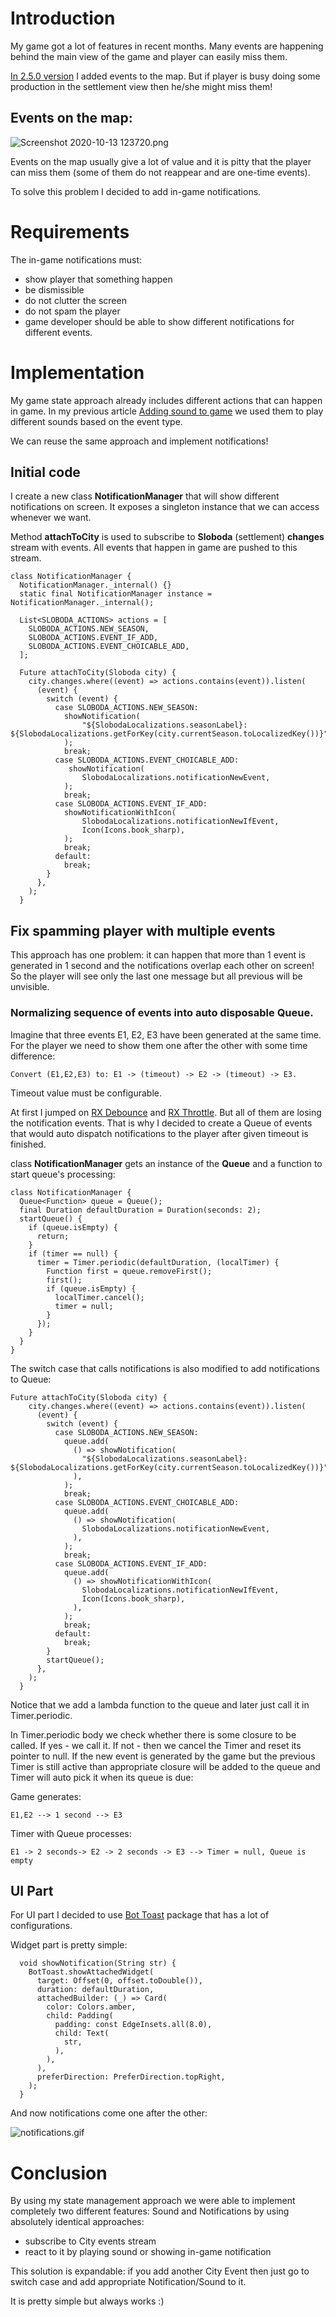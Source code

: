 # Introduction
My game got a lot of features in recent months. Many events are happening behind the main view of the game and player can easily miss them.

[In 2.5.0 version](https://locadeserta.com/sloboda) I added events to the map. But if player is busy doing some production in the settlement view then he/she might miss them!

## Events on the  map:

![Screenshot 2020-10-13 123720.png](screen1.png)

Events on the map usually give a lot of value and it is pitty that the player can miss them (some of them do not reappear and are one-time events).

To solve this problem I decided to add in-game notifications.

# Requirements

The in-game notifications must:

- show player that something happen
- be dismissible
- do not clutter the screen
- do not spam the player
- game developer should be able to show different notifications for different events.

# Implementation

My game state approach already includes different actions that can happen in game. In my previous article [Adding sound to game](https://gladimdim.org/adding-sound-to-flutter-game-ckfdumon1000d65s1351k8euz) we used them to play different sounds based on the event type.

We can reuse the same approach and implement notifications!

## Initial code

I create a new class **NotificationManager** that will show different notifications on screen. It exposes a singleton instance that we can access whenever we want.

Method **attachToCity** is used to subscribe to **Sloboda** (settlement) **changes** stream with events. All events that happen in game are pushed to this stream.

```
class NotificationManager {
  NotificationManager._internal() {}
  static final NotificationManager instance = NotificationManager._internal();

  List<SLOBODA_ACTIONS> actions = [
    SLOBODA_ACTIONS.NEW_SEASON,
    SLOBODA_ACTIONS.EVENT_IF_ADD,
    SLOBODA_ACTIONS.EVENT_CHOICABLE_ADD,
  ];

  Future attachToCity(Sloboda city) {
    city.changes.where((event) => actions.contains(event)).listen(
      (event) {
        switch (event) {
          case SLOBODA_ACTIONS.NEW_SEASON:
            showNotification(
                "${SlobodaLocalizations.seasonLabel}: ${SlobodaLocalizations.getForKey(city.currentSeason.toLocalizedKey())}",
            );
            break;
          case SLOBODA_ACTIONS.EVENT_CHOICABLE_ADD:
             showNotification(
                SlobodaLocalizations.notificationNewEvent,
            );
            break;
          case SLOBODA_ACTIONS.EVENT_IF_ADD:
            showNotificationWithIcon(
                SlobodaLocalizations.notificationNewIfEvent,
                Icon(Icons.book_sharp), 
            );
            break;
          default:
            break;
        }
      },
    );
  }
```

## Fix spamming player with multiple events

This approach has one problem: it can happen that more than 1 event is generated in 1 second and the notifications overlap each other on screen! So the player will see only the last one message but all previous will be unvisible.

### Normalizing sequence of events into auto disposable Queue.

Imagine that three events E1, E2, E3 have been generated at the same time. For the player we need to show them one after the other with some time difference:

```
Convert (E1,E2,E3) to: E1 -> (timeout) -> E2 -> (timeout) -> E3. 
```

Timeout value must be configurable.

At first I jumped on [RX Debounce](http://reactivex.io/documentation/operators/debounce.html) and [RX Throttle](https://www.learnrxjs.io/learn-rxjs/operators/filtering/throttle). But all of them are losing the notification events. That is why I decided to create a Queue of events that would auto dispatch notifications to the player after given timeout is finished.

class **NotificationManager** gets an instance of the **Queue**  and a function to start queue's processing:

```
class NotificationManager {
  Queue<Function> queue = Queue();
  final Duration defaultDuration = Duration(seconds: 2);
  startQueue() {
    if (queue.isEmpty) {
      return;
    }
    if (timer == null) {
      timer = Timer.periodic(defaultDuration, (localTimer) {
        Function first = queue.removeFirst();
        first();
        if (queue.isEmpty) {
          localTimer.cancel();
          timer = null;
        }
      });
    }
  }
}
```

The switch case that calls notifications is also modified to add notifications to Queue:

```
Future attachToCity(Sloboda city) {
    city.changes.where((event) => actions.contains(event)).listen(
      (event) {
        switch (event) {
          case SLOBODA_ACTIONS.NEW_SEASON:
            queue.add(
              () => showNotification(
                "${SlobodaLocalizations.seasonLabel}: ${SlobodaLocalizations.getForKey(city.currentSeason.toLocalizedKey())}",
              ),
            );
            break;
          case SLOBODA_ACTIONS.EVENT_CHOICABLE_ADD:
            queue.add(
              () => showNotification(
                SlobodaLocalizations.notificationNewEvent,
              ),
            );
            break;
          case SLOBODA_ACTIONS.EVENT_IF_ADD:
            queue.add(
              () => showNotificationWithIcon(
                SlobodaLocalizations.notificationNewIfEvent,
                Icon(Icons.book_sharp),
              ),
            );
            break;
          default:
            break;
        }
        startQueue();
      },
    );
  }
```

Notice that we add a lambda function to the queue and later just call it in Timer.periodic.

In Timer.periodic body we check whether there is some closure to be called. If yes - we call it. If not - then we cancel the Timer and reset its pointer to null. If the new event is generated by the game but the previous Timer is still active than appropriate closure will be added to the queue and Timer will auto pick it when its queue is due:

Game generates:
```
E1,E2 --> 1 second --> E3
```
Timer with Queue processes:
```
E1 -> 2 seconds-> E2 -> 2 seconds -> E3 --> Timer = null, Queue is empty
```

## UI Part

For UI part I decided to use [Bot Toast](https://pub.dev/packages/bot_toast) package that has a lot of configurations.

Widget part is pretty simple:

```
  void showNotification(String str) {
    BotToast.showAttachedWidget(
      target: Offset(0, offset.toDouble()),
      duration: defaultDuration,
      attachedBuilder: (_) => Card(
        color: Colors.amber,
        child: Padding(
          padding: const EdgeInsets.all(8.0),
          child: Text(
            str,
          ),
        ),
      ),
      preferDirection: PreferDirection.topRight,
    );
  }
```

And now notifications come one after the other:

![notifications.gif](screen2.gif)


# Conclusion

By using my state management approach we were able to implement completely two different features: Sound and Notifications by using absolutely identical approaches:

- subscribe to City events stream
- react to it by playing sound or showing in-game notification

This solution is expandable: if you add another City Event then just go to switch case and add appropriate Notification/Sound to it.

It is pretty simple but always works :)










